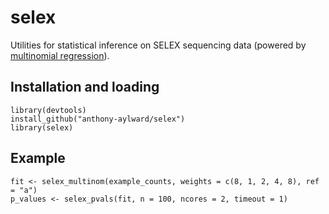 # selex
Utilities for statistical inference on SELEX sequencing data (powered by [multinomial regression](https://en.wikipedia.org/wiki/Multinomial_logistic_regression)).

## Installation and loading
```
library(devtools)
install_github("anthony-aylward/selex")
library(selex)
```

## Example
```
fit <- selex_multinom(example_counts, weights = c(8, 1, 2, 4, 8), ref = "a")
p_values <- selex_pvals(fit, n = 100, ncores = 2, timeout = 1)
```
